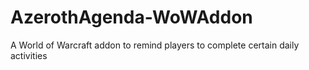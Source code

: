 # AzerothAgenda-WoWAddon
A World of Warcraft addon to remind players to complete certain daily activities
